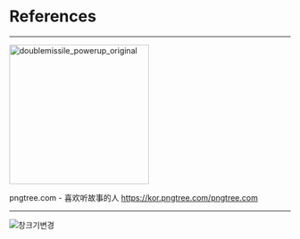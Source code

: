 # References

---
<img width="250" alt="doublemissile_powerup_original" src="https://user-images.githubusercontent.com/65498159/117630166-dffc8f80-b1b5-11eb-8ad2-e251f3f61fd7.png">

pngtree.com - 喜欢听故事的人
https://kor.pngtree.com/pngtree.com 

---
![창크기변경](https://user-images.githubusercontent.com/65498159/117630301-06222f80-b1b6-11eb-936f-4393e070bdd2.gif)
